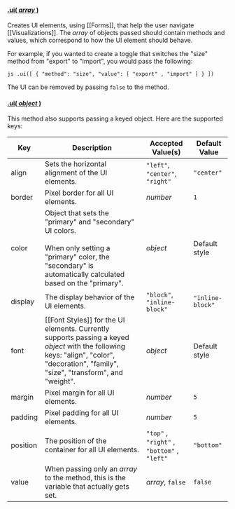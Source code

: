 #### <a name="array" href="#array">.ui( *array* )</a>

Creates UI elements, using [[Forms]], that help the user navigate [[Visualizations]]. The *array* of objects passed should contain methods and values, which correspond to how the UI element should behave.

For example, if you wanted to create a toggle that switches the "size" method from "export" to "import", you would pass the following:

`js
.ui([
  {
    "method": "size",
    "value": [ "export" , "import" ]
  }
])
`

The UI can be removed by passing `false` to the method.

#### <a name="object" href="#object">.ui( *object* )</a>

This method also supports passing a keyed object. Here are the supported keys:

| Key | Description | Accepted Value(s) | Default Value |
|---|---|---|---|
| align | Sets the horizontal alignment of the UI elements. | `"left"`, `"center"`, `"right"` | `"center"` |
| border | Pixel border for all UI elements. | *number* | `1` |
| color | Object that sets the "primary" and "secondary" UI colors. <br><br> When only setting a "primary" color, the "secondary" is automatically calculated based on the "primary". | *object* | Default style |
| display | The display behavior of the UI elements. | `"block"`, `"inline-block"` | `"inline-block"` |
| font | [[Font Styles]] for the UI elements. Currently supports passing a keyed *object* with the following keys: "align", "color", "decoration", "family", "size", "transform", and "weight". | *object* | Default style |
| margin | Pixel margin for all UI elements. | *number* | `5` |
| padding | Pixel padding for all UI elements. | *number* | `5` |
| position | The position of the container for all UI elements. | `"top"` , `"right"` , `"bottom"` , `"left"` | `"bottom"` |
| value | When passing only an *array* to the method, this is the variable that actually gets set. | *array*, `false` | `false` |
